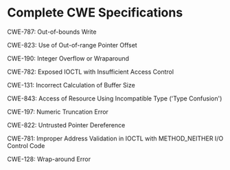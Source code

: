 

# Complete CWE Specifications

CWE-787: Out-of-bounds Write

CWE-823: Use of Out-of-range Pointer Offset

CWE-190: Integer Overflow or Wraparound

CWE-782: Exposed IOCTL with Insufficient Access Control

CWE-131: Incorrect Calculation of Buffer Size

CWE-843: Access of Resource Using Incompatible Type ('Type Confusion')

CWE-197: Numeric Truncation Error

CWE-822: Untrusted Pointer Dereference

CWE-781: Improper Address Validation in IOCTL with METHOD_NEITHER I/O Control Code

CWE-128: Wrap-around Error